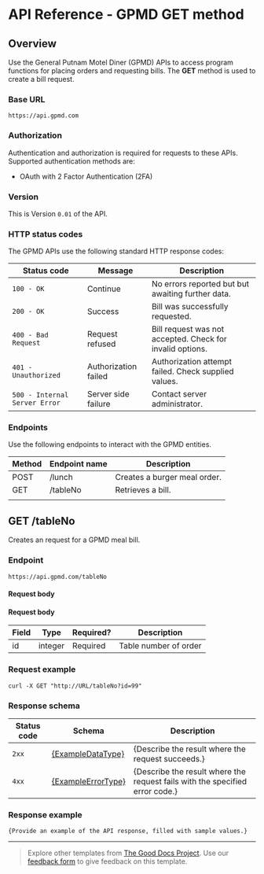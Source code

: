 # API Reference - GPMD GET method

## Overview

Use the General Putnam Motel Diner (GPMD) APIs to access program functions for placing orders and requesting bills. The **GET** method is used to create a bill request.

### Base URL

```
https://api.gpmd.com
```

### Authorization

Authentication and authorization is required for requests to these APIs. Supported authentication methods are:
* OAuth with 2 Factor Authentication (2FA)


### Version

This is Version `0.01` of the API.


### HTTP status codes

The GPMD APIs use the following standard HTTP response codes:

| Status code                    | Message              | Description                                         |
|--------------------------------|----------------------|-----------------------------------------------------|
| `100 - OK`                       | Continue             | No errors reported but but awaiting further data.   |  
| `200 - OK`                       | Success              | Bill was successfully requested.                      |
| `400 - Bad Request`            | Request refused        | Bill request was not accepted. Check for invalid options.  |
| `401 - Unauthorized`           | Authorization failed | Authorization attempt failed. Check supplied values.|
| `500 - Internal Server Error`  | Server side failure  | Contact server administrator.                       |



### Endpoints

Use the following endpoints to interact with the GPMD entities.

| Method | Endpoint name               | Description             |
|--------|-----------------------------|-------------------------|
| POST   | /lunch                      | Creates a burger meal order.   |
| GET    | /tableNo                    | Retrieves a bill. |
|        |                                          |                         |


## GET /tableNo

Creates an request for a GPMD meal bill.

### Endpoint

```
https://api.gpmd.com/tableNo
```

#### Request body

#### Request body



| Field  | Type   | Required? | Description                      |
|--------|--------|-----------|----------------------------------|
| id   | integer | Required  | Table number of order  |

### Request example

```curl
curl -X GET "http://URL/tableNo?id=99"
```

### Response schema

| Status code | Schema                                  | Description          |
|-------------|-----------------------------------------|----------------------|
| `2xx`       | [{ExampleDataType}](#data-model)        | {Describe the result where the request succeeds.} |
| `4xx`       | [{ExampleErrorType}](#exampleerrortype) | {Describe the result where the request fails with the specified error code.} |

### Response example

```
{Provide an example of the API response, filled with sample values.}
```
---

> Explore other templates from [The Good Docs Project](https://thegooddocsproject.dev/). Use our [feedback form](https://thegooddocsproject.dev/feedback/?template=API%20reference) to give feedback on this template.
